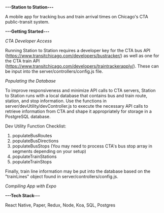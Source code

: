 
**---Station to Station---**

A mobile app for tracking bus and train arrival times on Chicago's CTA public-transit system.

**---Getting Started---**

*CTA Developer Access*

Running Station to Station requires a developer key for the CTA bus API (https://www.transitchicago.com/developers/bustracker/) as well as one for the CTA train API (https://www.transitchicago.com/developers/traintrackerapply/). These can be input into the server/controllers/config.js file.

*Populating the Database*

To improve responsiveness and minimize API calls to CTA servers, Station to Station runs with a local database that contains bus and train route, station, and stop information. Use the functions in server/devUtility/devController.js to execute the necessary API calls to retrieve information from CTA and shape it appropriately for storage in a PostgreSQL database.

Dev Utility Function Checklist:

1) populateBusRoutes
2) populateBusDirections
3) populateBusStops (You may need to process CTA's bus stop array in segments depending on your setup)
4) populateTrainStations
5) populateTrainStops

Finally, train line information may be put into the database based on the "trainLines" object found in server/controllers/config.js.

*Compiling App with Expo*

**---Tech Stack---**

React Native, Paper, Redux, Node, Koa, SQL, Postgres
